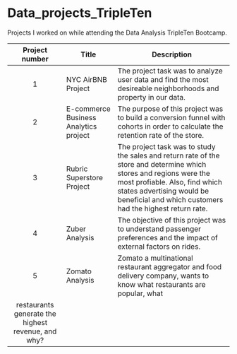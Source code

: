 # Data_projects_TripleTen

Projects I worked on while attending the Data Analysis TripleTen Bootcamp.


| Project number | Title | Description |
| :-----------: | ----------- |----------- |
| 1 | NYC AirBNB Project| The project task was to analyze user data and find the most desireable neighborhoods and property in our data. |
| 2 | E-commerce Business Analytics project | The purpose of this project was to build a conversion funnel with cohorts in order to calculate the retention rate of the store.| 
| 3 | Rubric Superstore Project | The project task was to study the sales and return rate of the store and determine which stores and regions were the most profiable. Also, find which states advertising would be beneficial and which customers had the highest return rate.|
| 4 | Zuber Analysis | The objective of this project was to understand passenger preferences and the impact of external factors on rides.|
| 5 | Zomato Analysis| Zomato a multinational restaurant aggregator and food delivery company, wants to know what restaurants are popular, what
                      restaurants generate the highest revenue, and why? |
